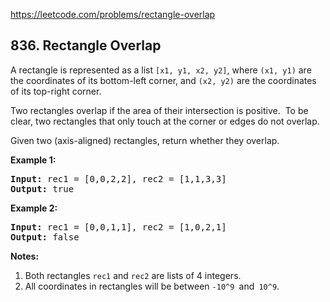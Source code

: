 https://leetcode.com/problems/rectangle-overlap

## 836. Rectangle Overlap

<div><p>A rectangle is represented as a list <code>[x1, y1, x2, y2]</code>, where <code>(x1, y1)</code> are the coordinates of its bottom-left corner, and <code>(x2, y2)</code> are the coordinates of its top-right corner.</p>
<p>Two rectangles overlap if the area of their intersection is positive.  To be clear, two rectangles that only touch at the corner or edges do not overlap.</p>
<p>Given two (axis-aligned) rectangles, return whether they overlap.</p>
<p><strong>Example 1:</strong></p>
<pre><strong>Input: </strong>rec1 = [0,0,2,2], rec2 = [1,1,3,3]
<strong>Output: </strong>true
</pre>
<p><strong>Example 2:</strong></p>
<pre><strong>Input: </strong>rec1 = [0,0,1,1], rec2 = [1,0,2,1]
<strong>Output: </strong>false
</pre>
<p><strong>Notes:</strong></p>
<ol>
<li>Both rectangles <code>rec1</code> and <code>rec2</code> are lists of 4 integers.</li>
<li>All coordinates in rectangles will be between <code>-10^9 </code>and<code> 10^9</code>.</li>
</ol>
</div>
